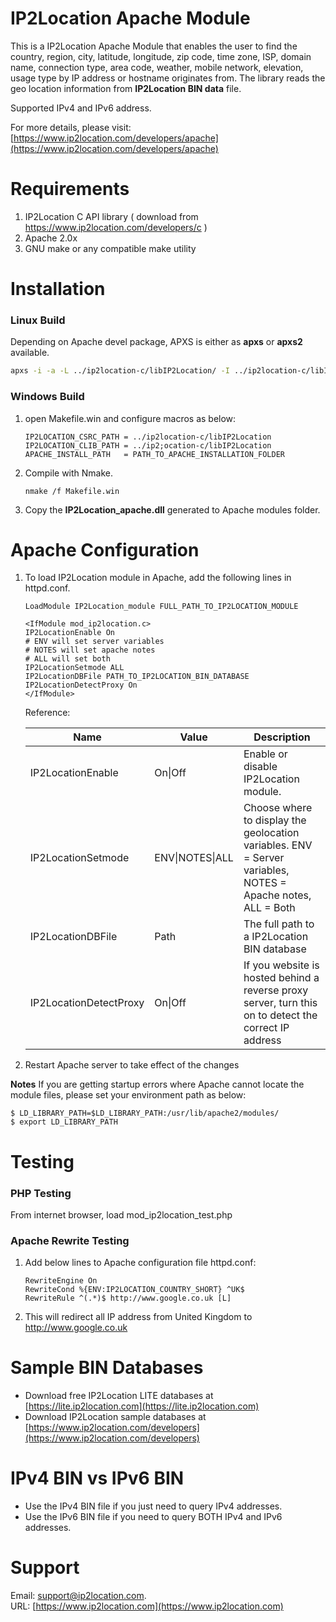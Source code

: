 # IP2Location Apache Module

This is a IP2Location Apache Module that enables the user to find the country, region, city, latitude, longitude, 
zip code, time zone, ISP, domain name, connection type, area code, weather, mobile network, elevation, 
usage type by IP address or hostname originates from. The library reads the geo location information
from **IP2Location BIN data** file.

Supported IPv4 and IPv6 address.

For more details, please visit:
[https://www.ip2location.com/developers/apache](https://www.ip2location.com/developers/apache)

# Requirements
1. IP2Location C API library ( download from https://www.ip2location.com/developers/c )
2. Apache 2.0x
3. GNU make or any compatible make utility

# Installation
### Linux Build
Depending on  Apache devel package, APXS is either as **apxs** or **apxs2** available.

```bash
apxs -i -a -L ../ip2location-c/libIP2Location/ -I ../ip2location-c/libIP2Location/ -l IP2Location -c mod_ip2location.c
```



### Windows Build
1. open Makefile.win and configure macros as below:    

   ```
   IP2LOCATION_CSRC_PATH = ../ip2location-c/libIP2Location
   IP2LOCATION_CLIB_PATH = ../ip2;ocation-c/libIP2Location
   APACHE_INSTALL_PATH   = PATH_TO_APACHE_INSTALLATION_FOLDER
   ```

2. Compile with Nmake.

   ```
   nmake /f Makefile.win
   ```

3. Copy the **IP2Location_apache.dll** generated to Apache modules folder.

   

# Apache Configuration
1. To load IP2Location module in Apache,  add the following lines in httpd.conf.

    ```
    LoadModule IP2Location_module FULL_PATH_TO_IP2LOCATION_MODULE
    
    <IfModule mod_ip2location.c>
    IP2LocationEnable On 
    # ENV will set server variables
    # NOTES will set apache notes 
    # ALL will set both
    IP2LocationSetmode ALL
    IP2LocationDBFile PATH_TO_IP2LOCATION_BIN_DATABASE
    IP2LocationDetectProxy On
    </IfModule>
    ```

    

    Reference:

    | Name                   | Value           | Description                                                  |
    | ---------------------- | --------------- | ------------------------------------------------------------ |
    | IP2LocationEnable      | On\|Off         | Enable or disable IP2Location module.                        |
    | IP2LocationSetmode     | ENV\|NOTES\|ALL | Choose where to display the geolocation variables. ENV = Server variables, NOTES = Apache notes, ALL = Both |
    | IP2LocationDBFile      | Path            | The full path to a IP2Location BIN database                  |
    | IP2LocationDetectProxy | On\|Off         | If you website is hosted behind a reverse proxy server, turn this on to detect the correct IP address |

    

2. Restart Apache server to take effect of the changes

**Notes**
If you are getting startup errors where Apache cannot locate the module files, please set your environment path as below:

```
$ LD_LIBRARY_PATH=$LD_LIBRARY_PATH:/usr/lib/apache2/modules/
$ export LD_LIBRARY_PATH
```

# Testing
### PHP Testing
From internet browser, load mod_ip2location_test.php

### Apache Rewrite Testing
1. Add below lines to Apache configuration file httpd.conf:  
   
    ```
    RewriteEngine On
    RewriteCond %{ENV:IP2LOCATION_COUNTRY_SHORT} ^UK$
    RewriteRule ^(.*)$ http://www.google.co.uk [L]
    ```
    
2. This will redirect all IP address from United Kingdom to http://www.google.co.uk


# Sample BIN Databases
* Download free IP2Location LITE databases at [https://lite.ip2location.com](https://lite.ip2location.com)  
* Download IP2Location sample databases at [https://www.ip2location.com/developers](https://www.ip2location.com/developers)

# IPv4 BIN vs IPv6 BIN
* Use the IPv4 BIN file if you just need to query IPv4 addresses.
* Use the IPv6 BIN file if you need to query BOTH IPv4 and IPv6 addresses.

# Support
Email: support@ip2location.com.  
URL: [https://www.ip2location.com](https://www.ip2location.com)
